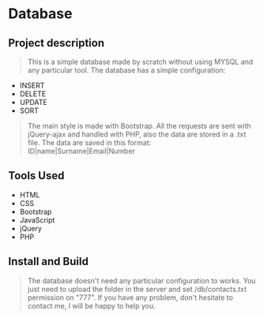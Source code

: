 # Database

## Project description

> This is a simple database made by scratch without using MYSQL and any particular tool. 
> The database has a simple configuration: 
- INSERT
- DELETE
- UPDATE
- SORT

> The main style is made with Bootstrap.
> All the requests are sent with jQuery-ajax and handled with PHP,  also the data are stored in a .txt file.
> The  data are saved in this format: ID|name|Surname|Email|Number

## Tools Used

- HTML
- CSS
- Bootstrap
- JavaScript
- jQuery
- PHP

## Install and Build

> The database doesn't need any particular configuration to works. 
> You just need to upload the folder in the server and set  /db/contacts.txt permission on "777".
> If you have any problem, don't hesitate to contact me, I will be happy to help you.
